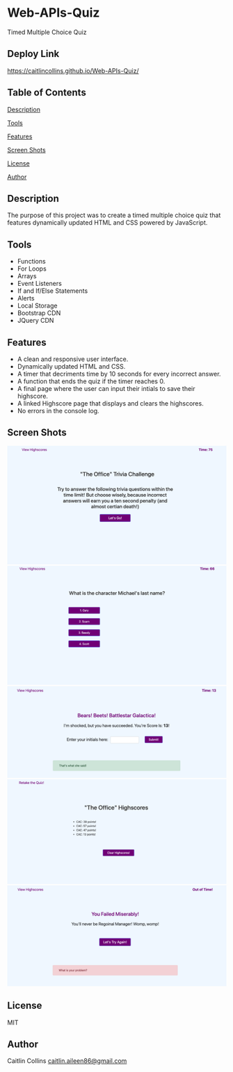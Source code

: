 # Web-APIs-Quiz
Timed Multiple Choice Quiz

## Deploy Link ##

https://caitlincollins.github.io/Web-APIs-Quiz/

## Table of Contents ##
[Description](https://github.com/CaitlinCollins/Web-APIs-Quiz#description)

[Tools](https://github.com/CaitlinCollins/Web-APIs-Quiz#Tools)

[Features](https://github.com/CaitlinCollins/Web-APIs-Quiz#features)

[Screen Shots](https://github.com/CaitlinCollins/Web-APIs-Quiz#screen-shots)

[License](https://github.com/CaitlinCollins/Web-APIs-Quiz#license)

[Author](https://github.com/CaitlinCollins/Web-APIs-Quiz#author)

## Description ##
The purpose of this project was to create a timed multiple choice quiz that features dynamically updated HTML and CSS powered by JavaScript.  
## Tools ##
* Functions
* For Loops
* Arrays
* Event Listeners
* If and If/Else Statements
* Alerts
* Local Storage
* Bootstrap CDN
* JQuery CDN
## Features ##
* A clean and responsive user interface.
* Dynamically updated HTML and CSS.
* A timer that decriments time by 10 seconds for every incorrect answer.
* A function that ends the quiz if the timer reaches 0.
* A final page where the user can input their intials to save their highscore.
* A linked Highscore page that displays and clears the highscores.
* No errors in the console log.
## Screen Shots ##
![Office1](https://github.com/CaitlinCollins/Web-APIs-Quiz/blob/main/assets/screenshots/Office1.png)
![Office2](https://github.com/CaitlinCollins/Web-APIs-Quiz/blob/main/assets/screenshots/Office2.png)
![Office3](https://github.com/CaitlinCollins/Web-APIs-Quiz/blob/main/assets/screenshots/Office3.png)
![Office4](https://github.com/CaitlinCollins/Web-APIs-Quiz/blob/main/assets/screenshots/Office4.png)
![Office5](https://github.com/CaitlinCollins/Web-APIs-Quiz/blob/main/assets/screenshots/Office5.png)

## License ##

MIT

## Author ##

Caitlin Collins caitlin.aileen86@gmail.com


